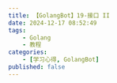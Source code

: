 ```yaml
---
title: 【GolangBot】19-接口 II
date: 2024-12-17 08:52:49
tags: 
    - Golang
    - 教程
categories:
    - [学习心得, GolangBot]
published: false
---
```

